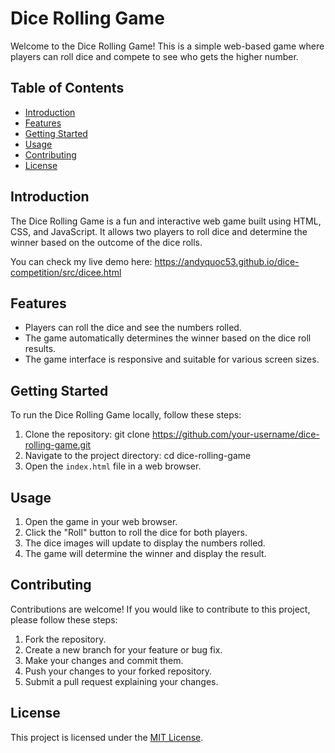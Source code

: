 # Dice Rolling Game

Welcome to the Dice Rolling Game! This is a simple web-based game where players can roll dice and compete to see who gets the higher number.

## Table of Contents
- [Introduction](#introduction)
- [Features](#features)
- [Getting Started](#getting-started)
- [Usage](#usage)
- [Contributing](#contributing)
- [License](#license)

## Introduction
The Dice Rolling Game is a fun and interactive web game built using HTML, CSS, and JavaScript. It allows two players to roll dice and determine the winner based on the outcome of the dice rolls.

You can check my live demo here: https://andyquoc53.github.io/dice-competition/src/dicee.html

## Features
- Players can roll the dice and see the numbers rolled.
- The game automatically determines the winner based on the dice roll results.
- The game interface is responsive and suitable for various screen sizes.

## Getting Started
To run the Dice Rolling Game locally, follow these steps:

1. Clone the repository: git clone https://github.com/your-username/dice-rolling-game.git
2. Navigate to the project directory: cd dice-rolling-game
3. Open the `index.html` file in a web browser.

## Usage
1. Open the game in your web browser.
2. Click the "Roll" button to roll the dice for both players.
3. The dice images will update to display the numbers rolled.
4. The game will determine the winner and display the result.

## Contributing
Contributions are welcome! If you would like to contribute to this project, please follow these steps:

1. Fork the repository.
2. Create a new branch for your feature or bug fix.
3. Make your changes and commit them.
4. Push your changes to your forked repository.
5. Submit a pull request explaining your changes.

## License
This project is licensed under the [MIT License](LICENSE).
